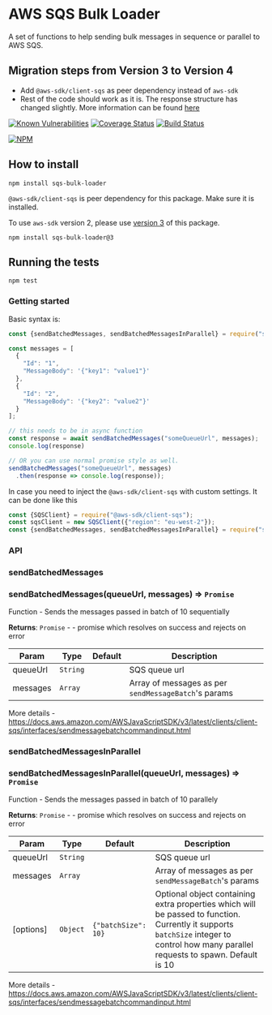 # AWS SQS Bulk Loader

A set of functions to help sending bulk messages in sequence or parallel to AWS SQS.

## Migration steps from Version 3 to Version 4

  - Add `@aws-sdk/client-sqs` as peer dependency instead of `aws-sdk`
  - Rest of the code should work as it is. The response structure has changed slightly.
    More information can be found [here](https://docs.aws.amazon.com/AWSJavaScriptSDK/v3/latest/clients/client-sqs/interfaces/sendmessagebatchcommandoutput.html)

[![Known Vulnerabilities](https://snyk.io/test/github/montumodi/sqs-bulk-loader/badge.svg)](https://snyk.io/test/github/montumodi/sqs-bulk-loader)
[![Coverage Status](https://coveralls.io/repos/github/montumodi/sqs-bulk-loader/badge.svg?branch=master)](https://coveralls.io/github/montumodi/sqs-bulk-loader?branch=master)
[![Build Status](https://travis-ci.com/montumodi/sqs-bulk-loader.svg?branch=master)](https://travis-ci.com/montumodi/sqs-bulk-loader)

[![NPM](https://nodei.co/npm/sqs-bulk-loader.png?downloads=true)](https://www.npmjs.com/package/sqs-bulk-loader/)

## How to install

```
npm install sqs-bulk-loader
```

`@aws-sdk/client-sqs` is peer dependency for this package. Make sure it is installed.

To use `aws-sdk` version 2, please use [version 3](https://www.npmjs.com/package/sqs-bulk-loader/v/3.5.0) of this package.

```
npm install sqs-bulk-loader@3
```

## Running the tests

`npm test`

### Getting started

Basic syntax is:

```js
const {sendBatchedMessages, sendBatchedMessagesInParallel} = require("sqs-bulk-loader")();

const messages = [
  {
    "Id": "1",
    "MessageBody": '{"key1": "value1"}'
  },
  {
    "Id": "2",
    "MessageBody": '{"key2": "value2"}'
  }
];

// this needs to be in async function
const response = await sendBatchedMessages("someQueueUrl", messages);
console.log(response)

// OR you can use normal promise style as well.
sendBatchedMessages("someQueueUrl", messages)
  .then(response => console.log(response));

```

In case you need to inject the `@aws-sdk/client-sqs` with custom settings. It can be done like this

```js
const {SQSClient} = require("@aws-sdk/client-sqs");
const sqsClient = new SQSClient({"region": "eu-west-2"});
const {sendBatchedMessages, sendBatchedMessagesInParallel} = require("sqs-bulk-loader")(sqsClient);
```

### API

### sendBatchedMessages

### sendBatchedMessages(queueUrl, messages) ⇒ <code>Promise</code>
Function - Sends the messages passed in batch of 10 sequentially

**Returns**: <code>Promise</code> - - promise which resolves on success and rejects on error  

| Param | Type | Default | Description |
| --- | --- | --- | --- |
| queueUrl | <code>String</code> |  | SQS queue url |
| messages | <code>Array</code> |  | Array of messages as per `sendMessageBatch`'s params |

More details - https://docs.aws.amazon.com/AWSJavaScriptSDK/v3/latest/clients/client-sqs/interfaces/sendmessagebatchcommandinput.html

### sendBatchedMessagesInParallel

### sendBatchedMessagesInParallel(queueUrl, messages) ⇒ <code>Promise</code>
Function - Sends the messages passed in batch of 10 parallely

**Returns**: <code>Promise</code> - - promise which resolves on success and rejects on error  

| Param | Type | Default | Description |
| --- | --- | --- | --- |
| queueUrl | <code>String</code> |  | SQS queue url |
| messages | <code>Array</code> |  | Array of messages as per `sendMessageBatch`'s params |
| [options] | <code>Object</code> | <code>{"batchSize": 10}</code> | Optional object containing extra properties which will be passed to function. Currently it supports `batchSize` integer to control how many parallel requests to spawn. Default is 10 |

More details - https://docs.aws.amazon.com/AWSJavaScriptSDK/v3/latest/clients/client-sqs/interfaces/sendmessagebatchcommandinput.html
